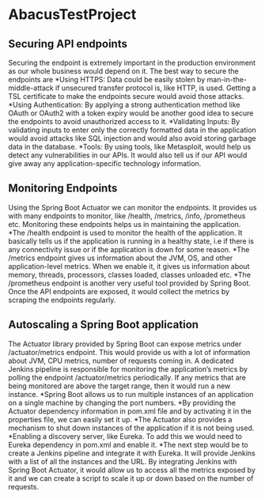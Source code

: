 # AbacusTestProject

## Securing API endpoints
Securing the endpoint is extremely important in the production environment as our whole business would depend on it. The best way to secure the endpoints are
*Using HTTPS: Data could be easily stolen by man-in-the-middle-attack if unsecured transfer protocol is, like HTTP, is used. Getting a TSL certificate to make the endpoints secure would avoid those attacks.
*Using Authentication: By applying a strong authentication method like OAuth or OAuth2 with a token expiry would be another good idea to secure the endpoints to avoid unauthorized access to it.
*Validating Inputs: By validating inputs to enter only the correctly formatted data in the application would avoid attacks like SQL injection and would also avoid storing garbage data in the database.
*Tools: By using tools, like Metasploit, would help us detect any vulnerabilities in our APIs. It would also tell us if our API would give away any application-specific technology information.

## Monitoring Endpoints
Using the Spring Boot Actuator we can monitor the endpoints. It provides us with many endpoints to monitor, like /health, /metrics, /info, /prometheus etc. Monitoring these endpoints helps us in maintaining the application.
*The /health endpoint is used to monitor the health of the application. It basically tells us if the application is running in a healthy state, i.e if there is any connectivity issue or if the application is down for some reason.
*The /metrics endpoint gives us information about the JVM, OS, and other application-level metrics. When we enable it, it gives us information about memory, threads, processors, classes loaded, classes unloaded etc.
*The /prometheus endpoint is another very useful tool provided by Spring Boot. Once the API endpoints are exposed, it would collect the metrics by scraping the endpoints regularly.

## Autoscaling a Spring Boot application
The Actuator library provided by Spring Boot can expose metrics under /actuator/metrics endpoint. This would provide us with a lot of information about JVM, CPU metrics, number of requests coming in. A dedicated Jenkins pipeline is responsible for monitoring the application’s metrics by polling the endpoint /actuator/metrics periodically. If any metrics that are being monitored are above the target range, then it would run a new instance.
*Spring Boot allows us to run multiple instances of an application on a single machine by changing the port numbers.
*By providing the Actuator dependency information in pom.xml file and by activating it in the properties file, we can easily set it up.
*The Actuator also provides a mechanism to shut down instances of the application if it is not being used.
*Enabling a discovery server, like Eureka. To add this we would need to Eureka dependency in pom.xml and enable it.
*The next step would be to create a Jenkins pipeline and integrate it with Eureka. It will provide Jenkins with a list of all the instances and the URL.
By integrating Jenkins with Spring Boot Actuator, it would allow us to access all the metrics exposed by it and we can create a script to scale it up or down based on the number of requests.
